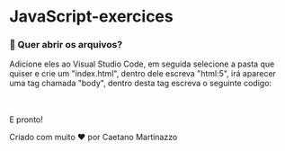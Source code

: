 # JavaScript-exercices

### 📁 Quer abrir os arquivos?

Adicione eles ao Visual Studio Code, em seguida selecione a pasta que quiser e crie um "index.html", 
dentro dele escreva "html:5", irá aparecer uma tag chamada "body", dentro desta tag escreva o seguinte codigo:
<script src="./nomeDoArquivo.js"></script><br>
<br>
E pronto!


Criado com muito ❤ por Caetano Martinazzo
